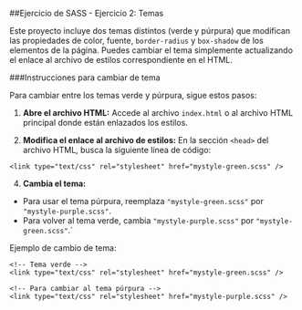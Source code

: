##Ejercicio de SASS - Ejercicio 2: Temas

Este proyecto incluye dos temas distintos (verde y púrpura) que modifican las propiedades de color, fuente, `border-radius` y `box-shadow` de los elementos de la página. Puedes cambiar el tema simplemente actualizando el enlace al archivo de estilos correspondiente en el HTML.

###Instrucciones para cambiar de tema

Para cambiar entre los temas verde y púrpura, sigue estos pasos:

1. **Abre el archivo HTML:**
   Accede al archivo `index.html` o al archivo HTML principal donde están enlazados los estilos.

2. **Modifica el enlace al archivo de estilos:**
   En la sección `<head>` del archivo HTML, busca la siguiente línea de código:

```
<link type="text/css" rel="stylesheet" href="mystyle-green.scss" />
```

4. **Cambia el tema:**

- Para usar el tema púrpura, reemplaza `"mystyle-green.scss"` por `"mystyle-purple.scss"`.
- Para volver al tema verde, cambia `"mystyle-purple.scss"` por `"mystyle-green.scss"`.`

Ejemplo de cambio de tema:

```
<!-- Tema verde -->
<link type="text/css" rel="stylesheet" href="mystyle-green.scss" />

<!-- Para cambiar al tema púrpura -->
<link type="text/css" rel="stylesheet" href="mystyle-purple.scss" />
```
